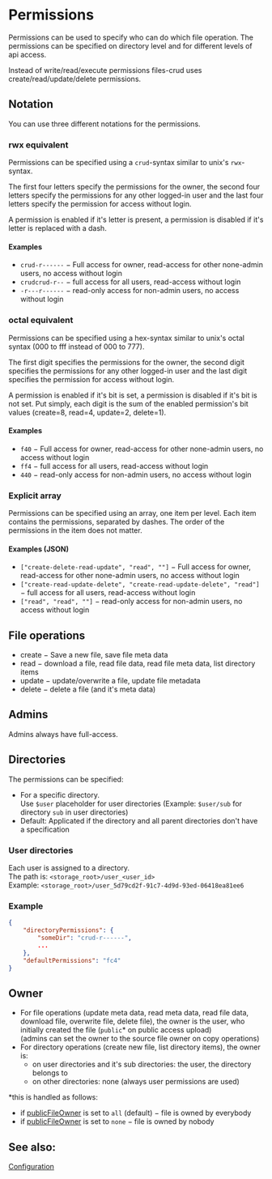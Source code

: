 # Permissions

Permissions can be used to specify who can do which file operation.
The permissions can be specified on directory level and for different levels of api access.

Instead of write/read/execute permissions files-crud uses create/read/update/delete permissions.

## Notation

You can use three different notations for the permissions.

### rwx equivalent
Permissions can be specified using a `crud`-syntax similar to unix's `rwx`-syntax.

The first four letters specify the permissions for the owner,
the second four letters specify the permissions for any other logged-in user
and the last four letters specify the permission for access without login.

A permission is enabled if it's letter is present,
a permission is disabled if it's letter is replaced with a dash.

#### Examples
* `crud-r------` &minus;
  Full access for owner, read-access for other none-admin users, no access without login
* `crudcrud-r--` &minus; full access for all users, read-access without login
* `-r---r------` &minus;
  read-only access for non-admin users, no access without login

### octal equivalent
Permissions can be specified using a hex-syntax similar to unix's octal syntax (000 to fff instead of 000 to 777).

The first digit specifies the permissions for the owner,
the second digit specifies the permissions for any other logged-in user
and the last digit specifies the permission for access without login.

A permission is enabled if it's bit is set,
a permission is disabled if it's bit is not set.
Put simply,
each digit is the sum of the enabled permission's bit values
(create=8, read=4, update=2, delete=1).

#### Examples
* `f40` &minus;
  Full access for owner, read-access for other none-admin users, no access without login
* `ff4` &minus; full access for all users, read-access without login
* `440` &minus;
  read-only access for non-admin users, no access without login

### Explicit array
Permissions can be specified using an array, one item per level.
Each item contains the permissions, separated by dashes.
The order of the permissions in the item does not matter.

#### Examples (JSON)

* `["create-delete-read-update", "read", ""]` &minus;
  Full access for owner, read-access for other none-admin users, no access without login
* `["create-read-update-delete", "create-read-update-delete", "read"]` &minus;
  full access for all users, read-access without login
* `["read", "read", ""]` &minus;
  read-only access for non-admin users, no access without login

## File operations
* create &minus; Save a new file, save file meta data
* read &minus; download a file, read file data, read file meta data, list directory items
* update &minus; update/overwrite a file, update file metadata
* delete &minus; delete a file (and it's meta data)

## Admins
Admins always have full-access.

## Directories

The permissions can be specified:
* For a specific directory. \
  Use `$user` placeholder for user directories
  (Example: `$user/sub` for directory `sub` in user directories)
* Default: Applicated if the directory and all parent directories don't have a specification

### User directories
Each user is assigned to a directory. \
The path is: `<storage_root>/user_<user_id>` \
Example: `<storage_root>/user_5d79cd2f-91c7-4d9d-93ed-06418ea81ee6`


### Example
```json
{
    "directoryPermissions": {
        "someDir": "crud-r------",
        ...
    },
    "defaultPermissions": "fc4"
}
```

## Owner
* For file operations
  (update meta data, read meta data, read file data, download file, overwrite file, delete file),
  the owner is the user, who initially created the file
  (`public`* on public access upload) \
  (admins can set the owner to the source file owner on copy operations)
* For directory operations (create new file, list directory items),
  the owner is:
  * on user directories and it's sub directories: the user, the directory belongs to
  * on other directories: none (always user permissions are used)

*this is handled as follows:
* if [publicFileOwner](/configuration#publicfileowner) is set to `all` (default) &minus; file is owned by everybody
* if [publicFileOwner](/configuration#publicfileowner) is set to `none` &minus; file is owned by nobody

## See also:
[Configuration](/configuration/general)
